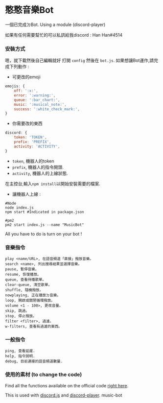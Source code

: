 # 憨憨音樂Bot
一個已完成ㄉBot. Using a module (discord-player)

如果有任何需要幫忙的可以私訊給我discord : Han Han#4514

###  安裝方式

嗯，就下載然後自己編輯就好
打開 `config` 然後在 `bot.js`.
如果想讓Bot運作,請完成下列動作 :

- 可更改的emoji

```js
emojis: {
    off: ':x:',
    error: ':warning:',
    queue: ':bar_chart:',
    music: ':musical_note:',
    success: ':white_check_mark:',
}
```

- 你需要改的東西

```js
discord: {
    token: 'TOKEN',
    prefix: 'PREFIX',
    activity: 'ACTIVITY',
}
```

- `token`, 機器人的token
- `prefix`, 機器人的指令開頭.
- `activity`, 機器人的上線狀態.

在主控台,輸入`npm install`以開始安裝需要的檔案.

- 讓機器人上線 :

```
#Node
node index.js
npm start #Indicated in package.json

#pm2
pm2 start index.js --name "MusicBot"
```

All you have to do is turn on your bot !

### 音樂指令

```
play <name/URL>, 在語音頻道「直接」撥放音樂。
search <name>, 列出搜尋結果並選擇音樂。
pause, 暫停音樂。
resume, 恢復播放。
queue, 查看待播歌單。
clear-queue, 清空歌單。
shuffle, 隨機撥放。
nowplaying, 正在播放ㄉ音樂。
loop, 開啟或關閉循環撥放。
volume <1 - 100>, 更改音量。
skip, 跳過。
stop, 停止撥放。
filter <filter>, 過濾。
w-filters, 查看有過濾的東西。
```

### 一般指令

```
ping, 查看延遲.
help, 指令說明.
debug, 目前連接的語音頻道數量.
```

### 使用的素材 (to change the code)

Find all the functions available on the official code [right here](https://github.com/Androz2091/discord-player).

This is used with [discord.js](https://www.npmjs.com/package/discord.js) and [discord-player](https://www.npmjs.com/package/discord-player).
 music-bot

